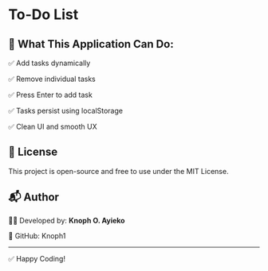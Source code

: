 # To-Do List

## 🧪 What This Application Can Do:

✅ Add tasks dynamically

✅ Remove individual tasks

✅ Press Enter to add task

✅ Tasks persist using localStorage

✅ Clean UI and smooth UX

## 🧾 License

This project is open-source and free to use under the MIT License.

## 📬 Author

👨‍💻 Developed by: **Knoph O. Ayieko**

🔗 GitHub: Knoph1

---

✅ Happy Coding!
